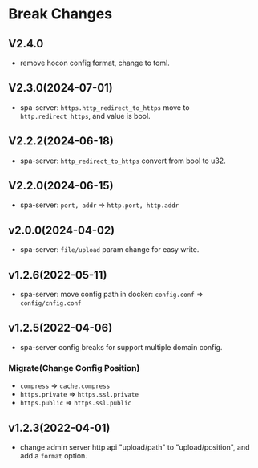 # Break Changes
## V2.4.0
* remove hocon config format, change to toml.
## V2.3.0(2024-07-01)
* spa-server: `https.http_redirect_to_https` move to `http.redirect_https`, and value is bool.
## V2.2.2(2024-06-18)
* spa-server: `http_redirect_to_https` convert from bool to u32.
## V2.2.0(2024-06-15)
* spa-server: `port, addr` => `http.port, http.addr`
## v2.0.0(2024-04-02)
* spa-server: `file/upload` param change for easy write. 

## v1.2.6(2022-05-11)
* spa-server: move config path in docker: `config.conf` => `config/cnfig.conf` 

## v1.2.5(2022-04-06)
* spa-server config breaks for support multiple domain config.
### Migrate(Change Config Position)
* `compress` => `cache.compress`
* `https.private` => `https.ssl.private`
* `https.public` => `https.ssl.public`

## v1.2.3(2022-04-01)
* change admin server http api "upload/path" to "upload/position", and add a `format` option.
